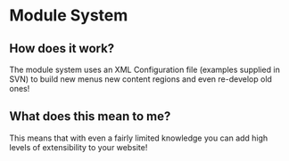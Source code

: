 # Module System #

## How does it work? ##
The module system uses an XML Configuration file (examples supplied in SVN) to build new menus new content regions and even re-develop old ones!

## What does this mean to me? ##
This means that with even a fairly limited knowledge you can add high levels of extensibility to your website!
